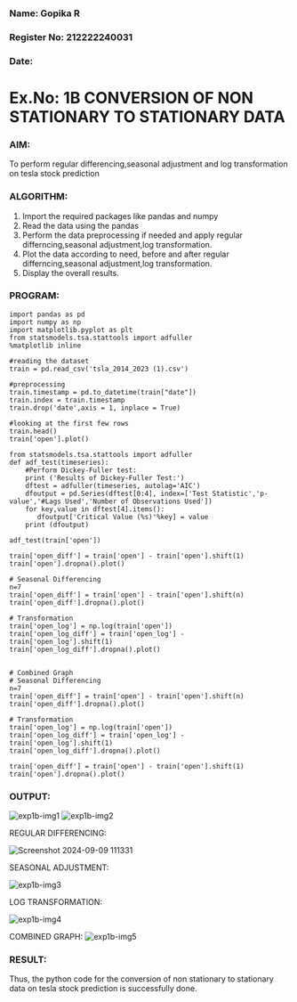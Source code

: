 ### Name: Gopika R
### Register No: 212222240031
### Date: 

# Ex.No: 1B CONVERSION OF NON STATIONARY TO STATIONARY DATA

### AIM:

To perform regular differencing,seasonal adjustment and log transformation on tesla stock prediction

### ALGORITHM:

1. Import the required packages like pandas and numpy
2. Read the data using the pandas
3. Perform the data preprocessing if needed and apply regular differncing,seasonal adjustment,log transformation.
4. Plot the data according to need, before and after regular differncing,seasonal adjustment,log transformation.
5. Display the overall results.
   
### PROGRAM:
```
import pandas as pd
import numpy as np
import matplotlib.pyplot as plt
from statsmodels.tsa.stattools import adfuller
%matplotlib inline

#reading the dataset
train = pd.read_csv('tsla_2014_2023 (1).csv')

#preprocessing
train.timestamp = pd.to_datetime(train["date"])
train.index = train.timestamp
train.drop('date',axis = 1, inplace = True)

#looking at the first few rows
train.head()
train['open'].plot()

from statsmodels.tsa.stattools import adfuller
def adf_test(timeseries):
    #Perform Dickey-Fuller test:
    print ('Results of Dickey-Fuller Test:')
    dftest = adfuller(timeseries, autolag='AIC')
    dfoutput = pd.Series(dftest[0:4], index=['Test Statistic','p-value','#Lags Used','Number of Observations Used'])
    for key,value in dftest[4].items():
       dfoutput['Critical Value (%s)'%key] = value
    print (dfoutput)

adf_test(train['open'])

train['open_diff'] = train['open'] - train['open'].shift(1)
train['open'].dropna().plot()

# Seasonal Differencing
n=7
train['open_diff'] = train['open'] - train['open'].shift(n)
train['open_diff'].dropna().plot()

# Transformation
train['open_log'] = np.log(train['open'])
train['open_log_diff'] = train['open_log'] - train['open_log'].shift(1)
train['open_log_diff'].dropna().plot()


# Combined Graph
# Seasonal Differencing
n=7
train['open_diff'] = train['open'] - train['open'].shift(n)
train['open_diff'].dropna().plot()

# Transformation
train['open_log'] = np.log(train['open'])
train['open_log_diff'] = train['open_log'] - train['open_log'].shift(1)
train['open_log_diff'].dropna().plot()

train['open_diff'] = train['open'] - train['open'].shift(1)
train['open'].dropna().plot()
```


### OUTPUT:

![exp1b-img1](https://github.com/user-attachments/assets/c3ba00ae-2245-4f8d-a744-83cb531d90d0)
![exp1b-img2](https://github.com/user-attachments/assets/ef967ba1-aba5-4478-ab0b-0a842cc9d698)


REGULAR DIFFERENCING:

![Screenshot 2024-09-09 111331](https://github.com/user-attachments/assets/1e243fb1-2706-4354-9924-9cff1dde0758)

SEASONAL ADJUSTMENT:

![exp1b-img3](https://github.com/user-attachments/assets/2d9c86d8-9fab-46fc-8fe1-68bd8fa105f2)


LOG TRANSFORMATION:

![exp1b-img4](https://github.com/user-attachments/assets/9d9545b4-d504-4f31-b31f-b4c92686317d)

COMBINED GRAPH:
![exp1b-img5](https://github.com/user-attachments/assets/18cf011b-ece9-4eec-abf4-bad00cfd2dd5)


### RESULT:
Thus, the python code for the conversion of non stationary to stationary data on tesla stock prediction is successfully done.
